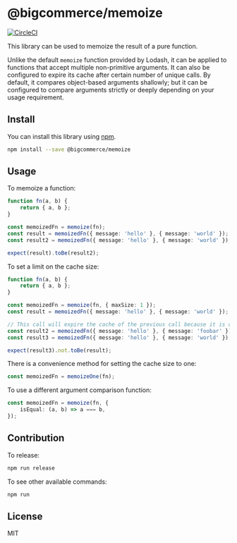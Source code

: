 # @bigcommerce/memoize

[![CircleCI](https://circleci.com/gh/bigcommerce/memoize-js.svg?style=svg)](https://circleci.com/gh/bigcommerce/memoize-js)

This library can be used to memoize the result of a pure function. 

Unlike the default `memoize` function provided by Lodash, it can be applied to functions that accept multiple non-primitive arguments. It can also be configured to expire its cache after certain number of unique calls. By default, it compares object-based arguments shallowly; but it can be configured to compare arguments strictly or deeply depending on your usage requirement.


## Install

You can install this library using [npm](https://www.npmjs.com/get-npm).

```sh
npm install --save @bigcommerce/memoize
```


## Usage

To memoize a function:

```ts
function fn(a, b) {
    return { a, b };
}

const memoizedFn = memoize(fn);
const result = memoizedFn({ message: 'hello' }, { message: 'world' });
const result2 = memoizedFn({ message: 'hello' }, { message: 'world' });

expect(result).toBe(result2);
```

To set a limit on the cache size:

```ts
function fn(a, b) {
    return { a, b };
}

const memoizedFn = memoize(fn, { maxSize: 1 });
const result = memoizedFn({ message: 'hello' }, { message: 'world' });

// This call will expire the cache of the previous call because it is called with a different set of arguments
const result2 = memoizedFn({ message: 'hello' }, { message: 'foobar' });
const result3 = memoizedFn({ message: 'hello' }, { message: 'world' });

expect(result3).not.toBe(result);
```

There is a convenience method for setting the cache size to one:

```ts
const memoizedFn = memoizeOne(fn);
```

To use a different argument comparison function:

```ts
const memoizedFn = memoize(fn, { 
    isEqual: (a, b) => a === b,
});
```


## Contribution

To release:

```sh
npm run release
```

To see other available commands:

```sh
npm run
```

## License

MIT
